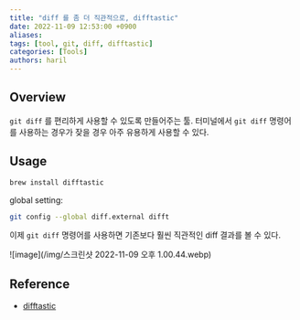 ```yaml
---
title: "diff 를 좀 더 직관적으로, difftastic"
date: 2022-11-09 12:53:00 +0900
aliases:
tags: [tool, git, diff, difftastic]
categories: [Tools]
authors: haril
---
```


## Overview

`git diff` 를 편리하게 사용할 수 있도록 만들어주는 툴.
터미널에서 `git diff` 명령어를 사용하는 경우가 잦을 경우 아주 유용하게 사용할 수 있다.

## Usage

```bash
brew install difftastic
```

global setting:

```bash
git config --global diff.external difft
```

이제 `git diff` 명령어를 사용하면 기존보다 훨씬 직관적인 diff 결과를 볼 수 있다.

![image](/img/스크린샷 2022-11-09 오후 1.00.44.webp)

## Reference

- [difftastic](https://difftastic.wilfred.me.uk/introduction.html)
